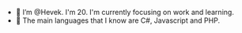 - 👋 I’m @Hevek. I'm 20. I'm currently focusing on work and learning.
- 🌱 The main languages that I know are C#, Javascript and PHP.
